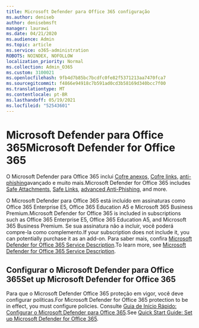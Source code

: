 ```yaml
---
title: Microsoft Defender para Office 365 configuração
ms.author: deniseb
author: denisebmsft
manager: laurawi
ms.date: 04/21/2020
ms.audience: Admin
ms.topic: article
ms.service: o365-administration
ROBOTS: NOINDEX, NOFOLLOW
localization_priority: Normal
ms.collection: Admin_O365
ms.custom: 3100021
ms.openlocfilehash: 9fb4d7b85bc7bcdfc0fe82f5371213aa7470fca7
ms.sourcegitcommit: f4866e94918c7b591ad0cd3b58169d340bcc7f00
ms.translationtype: MT
ms.contentlocale: pt-BR
ms.lasthandoff: 05/19/2021
ms.locfileid: "52543601"
---
```

# <a name="microsoft-defender-for-office-365"></a><span data-ttu-id="d5fc6-102">Microsoft Defender para Office 365</span><span class="sxs-lookup"><span data-stu-id="d5fc6-102">Microsoft Defender for Office 365</span></span>

<span data-ttu-id="d5fc6-103">O Microsoft Defender para Office 365 inclui [Cofre anexos,](/microsoft-365/security/office-365-security/atp-safe-attachments) [Cofre links,](/microsoft-365/security/office-365-security/atp-safe-links) [anti-phishing](/microsoft-365/security/office-365-security/atp-anti-phishing)avançado e muito mais.</span><span class="sxs-lookup"><span data-stu-id="d5fc6-103">Microsoft Defender for Office 365 includes [Safe Attachments](/microsoft-365/security/office-365-security/atp-safe-attachments), [Safe Links](/microsoft-365/security/office-365-security/atp-safe-links), [advanced Anti-Phishing](/microsoft-365/security/office-365-security/atp-anti-phishing), and more.</span></span> 

<span data-ttu-id="d5fc6-104">O Microsoft Defender para Office 365 está incluído em assinaturas como Office 365 Enterprise E5, Office 365 Education A5 e Microsoft 365 Business Premium.</span><span class="sxs-lookup"><span data-stu-id="d5fc6-104">Microsoft Defender for Office 365 is included in subscriptions such as Office 365 Enterprise E5, Office 365 Education A5, and Microsoft 365 Business Premium.</span></span> <span data-ttu-id="d5fc6-105">Se sua assinatura não a incluir, você poderá compre-la como complemento.</span><span class="sxs-lookup"><span data-stu-id="d5fc6-105">If your subscription does not include it, you can potentially purchase it as an add-on.</span></span> <span data-ttu-id="d5fc6-106">Para saber mais, confira [Microsoft Defender for Office 365 Service Description](/office365/servicedescriptions/office-365-advanced-threat-protection-service-description).</span><span class="sxs-lookup"><span data-stu-id="d5fc6-106">To learn more, see [Microsoft Defender for Office 365 Service Description](/office365/servicedescriptions/office-365-advanced-threat-protection-service-description).</span></span>

## <a name="set-up-microsoft-defender-for-office-365"></a><span data-ttu-id="d5fc6-107">Configurar o Microsoft Defender para Office 365</span><span class="sxs-lookup"><span data-stu-id="d5fc6-107">Set up Microsoft Defender for Office 365</span></span>

<span data-ttu-id="d5fc6-108">Para que o Microsoft Defender Office 365 proteção em vigor, você deve configurar políticas.</span><span class="sxs-lookup"><span data-stu-id="d5fc6-108">For Microsoft Defender for Office 365 protection to be in effect, you must configure policies.</span></span> <span data-ttu-id="d5fc6-109">Consulte [Guia de Início Rápido: Configurar o Microsoft Defender para Office 365](/microsoft-365/security/office-365-security/office-365-atp).</span><span class="sxs-lookup"><span data-stu-id="d5fc6-109">See [Quick Start Guide: Set up Microsoft Defender for Office 365](/microsoft-365/security/office-365-security/office-365-atp).</span></span>

